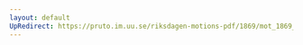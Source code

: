 ```yaml
---
layout: default
UpRedirect: https://pruto.im.uu.se/riksdagen-motions-pdf/1869/mot_1869__ak__252.pdf
---
```


